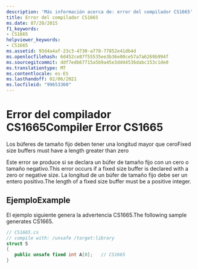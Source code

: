 ```yaml
---
description: 'Más información acerca de: error del compilador CS1665'
title: Error del compilador CS1665
ms.date: 07/20/2015
f1_keywords:
- CS1665
helpviewer_keywords:
- CS1665
ms.assetid: 93d4a4af-23c3-4730-a778-77852e41db4d
ms.openlocfilehash: 6d452ce87f55535ee3b36e00ce57a7a6269b994f
ms.sourcegitcommit: ddf7edb67715a5b9a45e3dd44536dabc153c1de0
ms.translationtype: MT
ms.contentlocale: es-ES
ms.lasthandoff: 02/06/2021
ms.locfileid: "99653360"
---
```

# <a name="compiler-error-cs1665"></a><span data-ttu-id="82954-103">Error del compilador CS1665</span><span class="sxs-lookup"><span data-stu-id="82954-103">Compiler Error CS1665</span></span>

<span data-ttu-id="82954-104">Los búferes de tamaño fijo deben tener una longitud mayor que cero</span><span class="sxs-lookup"><span data-stu-id="82954-104">Fixed size buffers must have a length greater than zero</span></span>  
  
 <span data-ttu-id="82954-105">Este error se produce si se declara un búfer de tamaño fijo con un cero o tamaño negativo.</span><span class="sxs-lookup"><span data-stu-id="82954-105">This error occurs if a fixed size buffer is declared with a zero or negative size.</span></span> <span data-ttu-id="82954-106">La longitud de un búfer de tamaño fijo debe ser un entero positivo.</span><span class="sxs-lookup"><span data-stu-id="82954-106">The length of a fixed size buffer must be a positive integer.</span></span>  
  
## <a name="example"></a><span data-ttu-id="82954-107">Ejemplo</span><span class="sxs-lookup"><span data-stu-id="82954-107">Example</span></span>  

 <span data-ttu-id="82954-108">El ejemplo siguiente genera la advertencia CS1665.</span><span class="sxs-lookup"><span data-stu-id="82954-108">The following sample generates CS1665.</span></span>  
  
```csharp  
// CS1665.cs  
// compile with: /unsafe /target:library  
struct S  
{
   public unsafe fixed int A[0];   // CS1665  
}  
```

